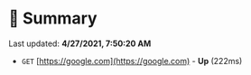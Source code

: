 # 📖 Summary
Last updated: **4/27/2021, 7:50:20 AM**

- `GET` [https://google.com](https://google.com) - **Up** (222ms)
